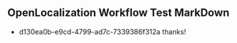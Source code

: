 ## OpenLocalization Workflow Test MarkDown
* d130ea0b-e9cd-4799-ad7c-7339386f312a thanks!

<!--HONumber=Aug16_HO4-->


